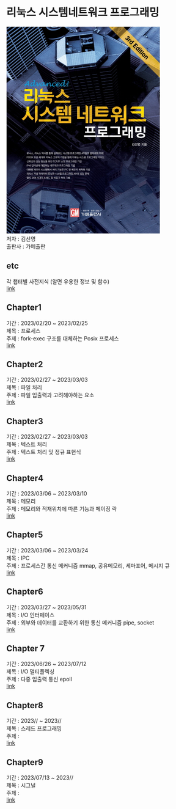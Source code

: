 # 리눅스 시스템네트워크 프로그래밍
![](img/cover.png)  
저자 : 김선영  
출판사 : 가메출판  


## etc
각 챕터별 사전지식 (알면 유용한 정보 및 함수)  
[link](etc.md)  


## Chapter1
기간 : 2023/02/20 ~ 2023/02/25  
제목 : 프로세스  
주제 : fork-exec 구조를 대체하는 Posix 프로세스  
[link](Chapter1/Chapter1%20Process.md)  


## Chapter2
기간 : 2023/02/27 ~ 2023/03/03  
제목 : 파일 처리  
주제 : 파일 입출력과 고려해야하는 요소  
[link](Chapter2/Chapter2%20File.md)  


## Chapter3
기간 : 2023/02/27 ~ 2023/03/03  
제목 : 텍스트 처리  
주제 : 텍스트 처리 및 정규 표현식  
[link](Chapter3/Chapter3%20TextProcessing.md)  


## Chapter4
기간 : 2023/03/06 ~ 2023/03/10  
제목 : 메모리  
주제 : 메모리와 적재위치에 따른 기능과 페이징 락  
[link](Chapter4/Chapter4%20Memory.md)  


## Chapter5
기간 : 2023/03/06 ~ 2023/03/24  
제목 : IPC  
주제 : 프로세스간 통신 메커니즘 mmap, 공유메모리, 세마포어, 메시지 큐  
[link](Chapter5/Chapter5%20IPC.md)  

## Chapter6
기간 : 2023/03/27 ~ 2023/05/31  
제목 : I/O 인터페이스  
주제 : 외부와 데이터를 교환하기 위한 통신 메커니즘 pipe, socket   
[link](Chapter6/Chapter6%20IO%20Interface.md)  

## Chapter 7
기간 : 2023/06/26 ~ 2023/07/12  
제목 : I/O 멀티플렉싱  
주제 : 다중 입출력 통신 epoll  
[link](Chapter7/Chapter7%20IO%20Multiplexing.md)  

## Chapter8
기간 : 2023// ~ 2023//  
제목 : 스레드 프로그래밍  
주제 :   
[link](Chapter8/Chapter8%20Thread%20Programming.md)  

## Chapter9
기간 : 2023/07/13 ~ 2023//  
제목 : 시그널  
주제 :   
[link](Chapter9/Chapter9%20Signal.md)  





<!--
<h1> Title </h1>

<h2> Index </h2>

## sub-title
### function_name
	#include <>
	[function]
**Parameters**
- 

**Return Value**
- 

**Description**  


## h2  
### h3  
**Parameters**  
-   

**Return Value**  
-   

**Description**  
-->
